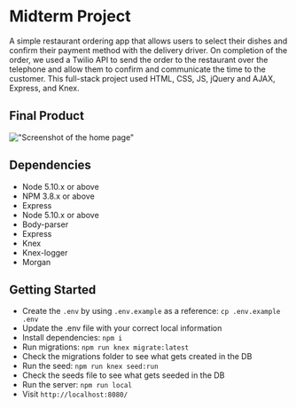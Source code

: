 # Midterm Project

A simple restaurant ordering app that allows users to select their dishes and confirm their payment method with the delivery driver. On completion of the order, we used a Twilio API to send the order to the restaurant over the telephone and allow them to confirm and communicate the time to the customer. This full-stack project used HTML, CSS, JS, jQuery and AJAX, Express, and Knex.

## Final Product 

!["Screenshot of the home page"](https://)

## Dependencies

-   Node 5.10.x or above
-   NPM 3.8.x or above
-   Express
-   Node 5.10.x or above
-   Body-parser
-   Express
-   Knex
-   Knex-logger
-   Morgan


## Getting Started

-   Create the `.env` by using `.env.example` as a reference: `cp .env.example .env`
-   Update the .env file with your correct local information
-   Install dependencies: `npm i`
-   Run migrations: `npm run knex migrate:latest`
-   Check the migrations folder to see what gets created in the DB
-   Run the seed: `npm run knex seed:run`
-   Check the seeds file to see what gets seeded in the DB
-   Run the server: `npm run local`
-   Visit `http://localhost:8080/`

